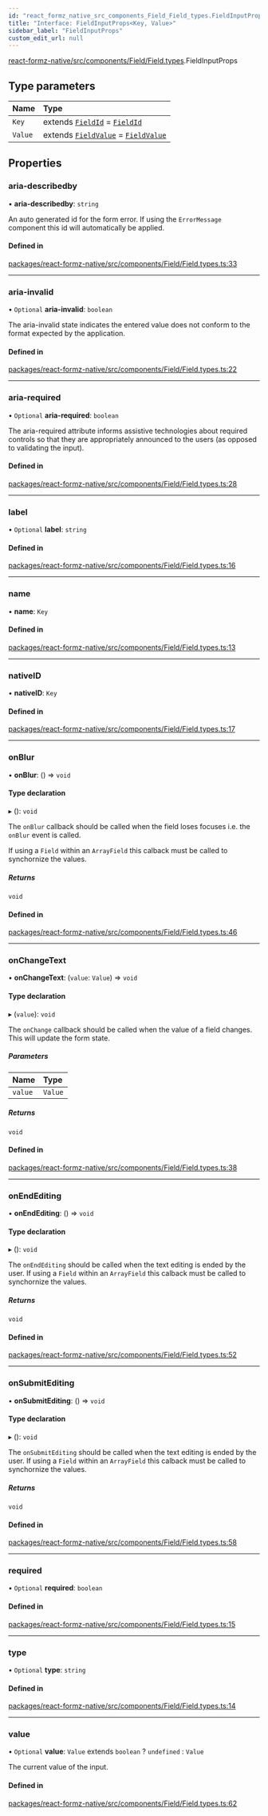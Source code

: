```yaml
---
id: "react_formz_native_src_components_Field_Field_types.FieldInputProps"
title: "Interface: FieldInputProps<Key, Value>"
sidebar_label: "FieldInputProps"
custom_edit_url: null
---
```


[react-formz-native/src/components/Field/Field.types](../modules/react_formz_native_src_components_Field_Field_types.md).FieldInputProps

## Type parameters

| Name | Type |
| :------ | :------ |
| `Key` | extends [`FieldId`](../modules/react_formz_src_types_field.md#fieldid) = [`FieldId`](../modules/react_formz_src_types_field.md#fieldid) |
| `Value` | extends [`FieldValue`](../modules/react_formz_src_types_field.md#fieldvalue) = [`FieldValue`](../modules/react_formz_src_types_field.md#fieldvalue) |

## Properties

### aria-describedby

• **aria-describedby**: `string`

An auto generated id for the form error. If using the `ErrorMessage` component
this id will automatically be applied.

#### Defined in

[packages/react-formz-native/src/components/Field/Field.types.ts:33](https://github.com/ZerryStack/react-formz/blob/main/packages/react-formz-native/src/components/Field/Field.types.ts#L33)

___

### aria-invalid

• `Optional` **aria-invalid**: `boolean`

The aria-invalid state indicates the entered value
does not conform to the format expected by the application.

#### Defined in

[packages/react-formz-native/src/components/Field/Field.types.ts:22](https://github.com/ZerryStack/react-formz/blob/main/packages/react-formz-native/src/components/Field/Field.types.ts#L22)

___

### aria-required

• `Optional` **aria-required**: `boolean`

The aria-required attribute informs assistive technologies about
required controls so that they are appropriately announced to the
users (as opposed to validating the input).

#### Defined in

[packages/react-formz-native/src/components/Field/Field.types.ts:28](https://github.com/ZerryStack/react-formz/blob/main/packages/react-formz-native/src/components/Field/Field.types.ts#L28)

___

### label

• `Optional` **label**: `string`

#### Defined in

[packages/react-formz-native/src/components/Field/Field.types.ts:16](https://github.com/ZerryStack/react-formz/blob/main/packages/react-formz-native/src/components/Field/Field.types.ts#L16)

___

### name

• **name**: `Key`

#### Defined in

[packages/react-formz-native/src/components/Field/Field.types.ts:13](https://github.com/ZerryStack/react-formz/blob/main/packages/react-formz-native/src/components/Field/Field.types.ts#L13)

___

### nativeID

• **nativeID**: `Key`

#### Defined in

[packages/react-formz-native/src/components/Field/Field.types.ts:17](https://github.com/ZerryStack/react-formz/blob/main/packages/react-formz-native/src/components/Field/Field.types.ts#L17)

___

### onBlur

• **onBlur**: () => `void`

#### Type declaration

▸ (): `void`

The `onBlur` callback should be called when the field loses focuses
i.e. the `onBlur` event is called.

If using a `Field` within an `ArrayField` this calback must be called to synchornize
the values.

##### Returns

`void`

#### Defined in

[packages/react-formz-native/src/components/Field/Field.types.ts:46](https://github.com/ZerryStack/react-formz/blob/main/packages/react-formz-native/src/components/Field/Field.types.ts#L46)

___

### onChangeText

• **onChangeText**: (`value`: `Value`) => `void`

#### Type declaration

▸ (`value`): `void`

The `onChange` callback should be called when the value of a field
changes. This will update the form state.

##### Parameters

| Name | Type |
| :------ | :------ |
| `value` | `Value` |

##### Returns

`void`

#### Defined in

[packages/react-formz-native/src/components/Field/Field.types.ts:38](https://github.com/ZerryStack/react-formz/blob/main/packages/react-formz-native/src/components/Field/Field.types.ts#L38)

___

### onEndEditing

• **onEndEditing**: () => `void`

#### Type declaration

▸ (): `void`

The `onEndEditing` should be called when the text editing is ended by the user.
If using a `Field` within an `ArrayField` this calback must be called to synchornize
the values.

##### Returns

`void`

#### Defined in

[packages/react-formz-native/src/components/Field/Field.types.ts:52](https://github.com/ZerryStack/react-formz/blob/main/packages/react-formz-native/src/components/Field/Field.types.ts#L52)

___

### onSubmitEditing

• **onSubmitEditing**: () => `void`

#### Type declaration

▸ (): `void`

The `onSubmitEditing` should be called when the text editing is ended by the user.
If using a `Field` within an `ArrayField` this calback must be called to synchornize
the values.

##### Returns

`void`

#### Defined in

[packages/react-formz-native/src/components/Field/Field.types.ts:58](https://github.com/ZerryStack/react-formz/blob/main/packages/react-formz-native/src/components/Field/Field.types.ts#L58)

___

### required

• `Optional` **required**: `boolean`

#### Defined in

[packages/react-formz-native/src/components/Field/Field.types.ts:15](https://github.com/ZerryStack/react-formz/blob/main/packages/react-formz-native/src/components/Field/Field.types.ts#L15)

___

### type

• `Optional` **type**: `string`

#### Defined in

[packages/react-formz-native/src/components/Field/Field.types.ts:14](https://github.com/ZerryStack/react-formz/blob/main/packages/react-formz-native/src/components/Field/Field.types.ts#L14)

___

### value

• `Optional` **value**: `Value` extends `boolean` ? `undefined` : `Value`

The current value of the input.

#### Defined in

[packages/react-formz-native/src/components/Field/Field.types.ts:62](https://github.com/ZerryStack/react-formz/blob/main/packages/react-formz-native/src/components/Field/Field.types.ts#L62)

